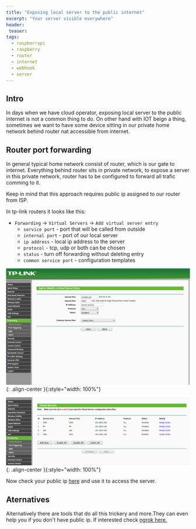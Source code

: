 ```yaml
---
title: "Exposing local server to the public internet"
excerpt: "Your server visible everywhere"
header:
 teaser:
tags: 
  - raspberrypi
  - raspberry
  - router
  - internet
  - webhook
  - server
---
```


## Intro

In days when we have cloud operator, exposing local server to the public internet is not a common thing to do.
On other hand with IOT beign a thing, sometimes we want to have some device sitting in our private home network behind router nat accessible from internet.

## Router port forwarding

In general typical home network consist of router, which is our gate to internet. Everything behind router sits in private network, to expose a server in this private network, router has to be configured to forward all trafic comming to it.

Keep in mind that this approach requires public ip assigned to our router from ISP.

In tp-link routers it looks like this:
- `Forwarding` -> `Virtual Servers` -> `Add virtual server entry`
    - `service port` - port that will be called from outside
    - `internal port` - port of our local server
    - `ip address` - local ip address to the server
    - `protocol` - tcp, udp or both can be chosen
    - `status` - turn off forwarding without deleting entry
    - `common service port` - configuration templates

![image-center](/assets/images/exposing-local-server-to-the-public-internet/new_forwarding.png){: .align-center }{:style="width: 100%"}

![image-center](/assets/images/exposing-local-server-to-the-public-internet/virtual-servers.png){: .align-center }{:style="width: 100%"}

Now check your public ip [here](https://www.whatismyip.com/what-is-my-public-ip-address/) and use it to access the server.

## Aternatives
Alternatively there are tools that do all this trickery and more.They can even help you if you don't have public ip. If interested check [ngrok here.](https://ngrok.com/)